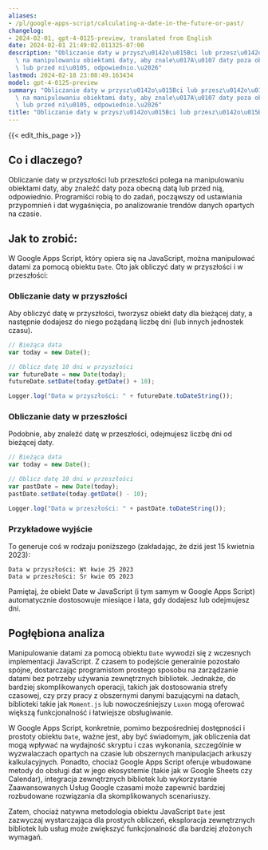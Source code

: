 ```yaml
---
aliases:
- /pl/google-apps-script/calculating-a-date-in-the-future-or-past/
changelog:
- 2024-02-01, gpt-4-0125-preview, translated from English
date: 2024-02-01 21:49:02.011325-07:00
description: "Obliczanie daty w przysz\u0142o\u015Bci lub przesz\u0142o\u015Bci polega\
  \ na manipulowaniu obiektami daty, aby znale\u017A\u0107 daty poza obecn\u0105 dat\u0105\
  \ lub przed ni\u0105, odpowiednio.\u2026"
lastmod: 2024-02-18 23:08:49.163434
model: gpt-4-0125-preview
summary: "Obliczanie daty w przysz\u0142o\u015Bci lub przesz\u0142o\u015Bci polega\
  \ na manipulowaniu obiektami daty, aby znale\u017A\u0107 daty poza obecn\u0105 dat\u0105\
  \ lub przed ni\u0105, odpowiednio.\u2026"
title: "Obliczanie daty w przysz\u0142o\u015Bci lub przesz\u0142o\u015Bci"
---
```


{{< edit_this_page >}}

## Co i dlaczego?

Obliczanie daty w przyszłości lub przeszłości polega na manipulowaniu obiektami daty, aby znaleźć daty poza obecną datą lub przed nią, odpowiednio. Programiści robią to do zadań, począwszy od ustawiania przypomnień i dat wygaśnięcia, po analizowanie trendów danych opartych na czasie.

## Jak to zrobić:

W Google Apps Script, który opiera się na JavaScript, można manipulować datami za pomocą obiektu `Date`. Oto jak obliczyć daty w przyszłości i w przeszłości:

### Obliczanie daty w przyszłości

Aby obliczyć datę w przyszłości, tworzysz obiekt daty dla bieżącej daty, a następnie dodajesz do niego pożądaną liczbę dni (lub innych jednostek czasu).

```javascript
// Bieżąca data
var today = new Date();

// Oblicz datę 10 dni w przyszłości
var futureDate = new Date(today);
futureDate.setDate(today.getDate() + 10);

Logger.log("Data w przyszłości: " + futureDate.toDateString());
```

### Obliczanie daty w przeszłości

Podobnie, aby znaleźć datę w przeszłości, odejmujesz liczbę dni od bieżącej daty.

```javascript
// Bieżąca data
var today = new Date();

// Oblicz datę 10 dni w przeszłości
var pastDate = new Date(today);
pastDate.setDate(today.getDate() - 10);

Logger.log("Data w przeszłości: " + pastDate.toDateString());
```

### Przykładowe wyjście

To generuje coś w rodzaju poniższego (zakładając, że dziś jest 15 kwietnia 2023):

```
Data w przyszłości: Wt kwie 25 2023
Data w przeszłości: Śr kwie 05 2023
```

Pamiętaj, że obiekt Date w JavaScript (i tym samym w Google Apps Script) automatycznie dostosowuje miesiące i lata, gdy dodajesz lub odejmujesz dni.

## Pogłębiona analiza

Manipulowanie datami za pomocą obiektu `Date` wywodzi się z wczesnych implementacji JavaScript. Z czasem to podejście generalnie pozostało spójne, dostarczając programistom prostego sposobu na zarządzanie datami bez potrzeby używania zewnętrznych bibliotek. Jednakże, do bardziej skomplikowanych operacji, takich jak dostosowania strefy czasowej, czy przy pracy z obszernymi danymi bazującymi na datach, biblioteki takie jak `Moment.js` lub nowocześniejszy `Luxon` mogą oferować większą funkcjonalność i łatwiejsze obsługiwanie.

W Google Apps Script, konkretnie, pomimo bezpośredniej dostępności i prostoty obiektu `Date`, ważne jest, aby być świadomym, jak obliczenia dat mogą wpływać na wydajność skryptu i czas wykonania, szczególnie w wyzwalaczach opartych na czasie lub obszernych manipulacjach arkuszy kalkulacyjnych. Ponadto, chociaż Google Apps Script oferuje wbudowane metody do obsługi dat w jego ekosystemie (takie jak w Google Sheets czy Calendar), integracja zewnętrznych bibliotek lub wykorzystanie Zaawansowanych Usług Google czasami może zapewnić bardziej rozbudowane rozwiązania dla skomplikowanych scenariuszy.

Zatem, chociaż natywna metodologia obiektu JavaScript `Date` jest zazwyczaj wystarczająca dla prostych obliczeń, eksploracja zewnętrznych bibliotek lub usług może zwiększyć funkcjonalność dla bardziej złożonych wymagań.
